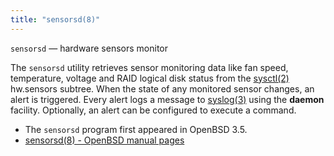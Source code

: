 ```yaml
---
title: "sensorsd(8)"
---
```


`sensorsd` — hardware sensors monitor

The `sensorsd` utility retrieves sensor monitoring data like fan
speed, temperature, voltage and RAID logical disk status from the
[sysctl(2)](https://man.openbsd.org/sysctl.2) hw.sensors subtree. When the state of any monitored sensor
changes, an alert is triggered. Every alert logs a message to
[syslog(3)](https://man.openbsd.org/syslog.3) using the __daemon__ facility. Optionally, an alert can be
configured to execute a command.

* The `sensorsd` program first appeared in OpenBSD 3.5.
* [sensorsd(8) - OpenBSD manual pages](http://man.openbsd.org/sensorsd.8)
